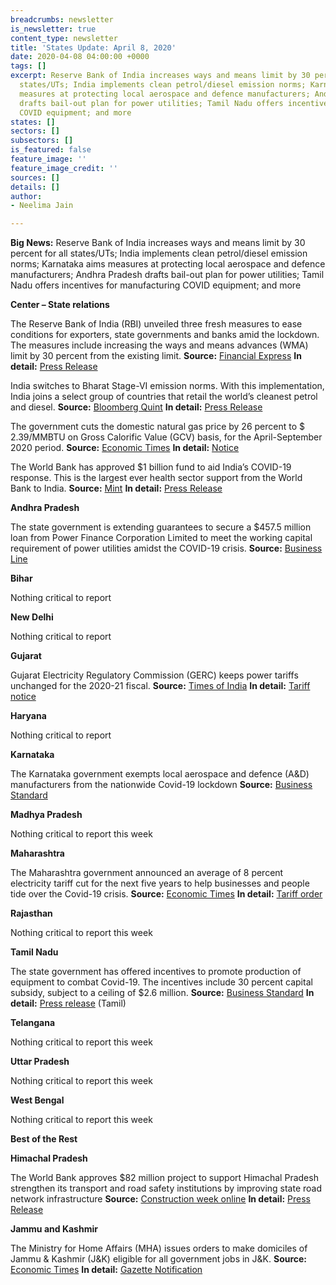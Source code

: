```yaml
---
breadcrumbs: newsletter
is_newsletter: true
content_type: newsletter
title: 'States Update: April 8, 2020'
date: 2020-04-08 04:00:00 +0000
tags: []
excerpt: Reserve Bank of India increases ways and means limit by 30 percent for all
  states/UTs; India implements clean petrol/diesel emission norms; Karnataka aims
  measures at protecting local aerospace and defence manufacturers; Andhra Pradesh
  drafts bail-out plan for power utilities; Tamil Nadu offers incentives for manufacturing
  COVID equipment; and more
states: []
sectors: []
subsectors: []
is_featured: false
feature_image: ''
feature_image_credit: ''
sources: []
details: []
author:
- Neelima Jain

---
```

**Big News:** Reserve Bank of India increases ways and means limit by 30 percent for all states/UTs; India implements clean petrol/diesel emission norms; Karnataka aims measures at protecting local aerospace and defence manufacturers; Andhra Pradesh drafts bail-out plan for power utilities; Tamil Nadu offers incentives for manufacturing COVID equipment; and more

**Center – State relations**

The Reserve Bank of India (RBI) unveiled three fresh measures to ease conditions for exporters, state governments and banks amid the lockdown. The measures include increasing the ways and means advances (WMA) limit by 30 percent from the existing limit. **Source:** [Financial Express](https://www.financialexpress.com/economy/rbi-announces-three-more-measures-to-fight-covid-19/1916483/) **In detail:** [Press Release](https://www.rbi.org.in/Scripts/BS_PressReleaseDisplay.aspx?prid=49619)

India switches to Bharat Stage-VI emission norms. With this implementation, India joins a select group of countries that retail the world’s cleanest petrol and diesel. **Source:** [Bloomberg Quint](https://www.bloombergquint.com/business/bs-vi-fuel-india-switches-to-worlds-cleanest-petrol-diesel-with-no-increase-in-prices) **In detail:** [Press Release](https://pib.gov.in/PressReleaseIframePage.aspx?PRID=1609869)

The government cuts the domestic natural gas price by 26 percent to $ 2.39/MMBTU on Gross Calorific Value (GCV) basis, for the April-September 2020 period. **Source:** [Economic Times](https://energy.economictimes.indiatimes.com/news/oil-and-gas/india-slashes-natural-gas-prices-to-multi-year-low-of-2-39/mmbtu/74915204) **In detail:** [Notice](https://www.ppac.gov.in/WriteReadData/CMS/202003310535049612411DomesticNaturalGasPricefortheperiodApril-September2020.pdf)

The World Bank has approved $1 billion fund to aid India’s COVID-19 response. This is the largest ever health sector support from the World Bank to India. **Source:** [Mint](https://www.livemint.com/news/world/coronavirus-world-bank-approves-1-billion-emergency-fund-for-india-11585880693965.html) **In detail:** [Press Release](http://www.worldbank.org/en/news/press-release/2020/04/03/world-bank-government-of-india-covid19-coronavirus-emergency-funds-tackle-pandemic)

**Andhra Pradesh**

The state government is extending guarantees to secure a $457.5 million loan from Power Finance Corporation Limited to meet the working capital requirement of power utilities amidst the COVID-19 crisis. **Source:** [Business Line](https://www.thehindubusinessline.com/news/with-revenues-hit-ap-power-utilities-chalk-out-contingency-plan-to-revive/article31262602.ece)

**Bihar**

Nothing critical to report

**New Delhi**

Nothing critical to report

**Gujarat**

Gujarat Electricity Regulatory Commission (GERC) keeps power tariffs unchanged for the 2020-21 fiscal. **Source:** [Times of India](https://timesofindia.indiatimes.com/city/ahmedabad/no-increase-in-power-bills-as-gerc-decides-to-keep-tariffs-unchanged/articleshowprint/74921146.cms) **In detail:** [Tariff notice](https://www.gercin.org/wp-content/uploads/2020/03/Tariff-Press-Note-March-2020.pdf)

**Haryana**

Nothing critical to report

**Karnataka**

The Karnataka government exempts local aerospace and defence (A&D) manufacturers from the nationwide Covid-19 lockdown **Source:** [Business Standard](https://www.business-standard.com/article/economy-policy/karnataka-exempts-aerospace-and-defence-firms-from-covid-19-lockdown-120040200227_1.html)

**Madhya Pradesh**

Nothing critical to report this week

**Maharashtra**

The Maharashtra government announced an average of 8 percent electricity tariff cut for the next five years to help businesses and people tide over the Covid-19 crisis. **Source:** [Economic Times](https://energy.economictimes.indiatimes.com/news/power/coronavirus-pandemic-maharashtra-govt-announces-8-per-cent-cut-in-electricity-tariff-for-5-years/74904380) **In detail:** [Tariff order](https://www.mahadiscom.in/consumer/wp-content/uploads/2020/03/Order-322-of-2019.pdf)

**Rajasthan**

Nothing critical to report this week

**Tamil Nadu**

The state government has offered incentives to promote production of equipment to combat Covid-19. The incentives include 30 percent capital subsidy, subject to a ceiling of $2.6 million. **Source:** [Business Standard](https://www.business-standard.com/article/economy-policy/covid-19-equipment-tamil-nadu-offers-special-incentives-for-manufacturers-120040201171_1.html) **In detail:** [Press release](https://cms.tn.gov.in/sites/default/files/press_release/pr020420_250.pdf) (Tamil)

**Telangana**

Nothing critical to report this week

**Uttar Pradesh**

Nothing critical to report this week

**West Bengal**

Nothing critical to report this week

**Best of the Rest**

**Himachal Pradesh**

The World Bank approves $82 million project to support Himachal Pradesh strengthen its transport and road safety institutions by improving state road network infrastructure **Source:** [Construction week online](https://www.constructionweekonline.in/projects-tenders/12937-world-bank-approves-82-mn-for-himachal-pradesh-state-roads-transformation-project) **In detail:** [Press Release](https://www.worldbank.org/en/news/press-release/2020/03/27/new-world-bank-project-to-provide-safe-resilient-and-well-performing-roads-in-himachal-pradesh-india)

**Jammu and Kashmir**

The Ministry for Home Affairs (MHA) issues orders to make domiciles of Jammu & Kashmir (J&K) eligible for all government jobs in J&K. **Source:** [Economic Times](https://economictimes.indiatimes.com/news/politics-and-nation/centre-notifies-amendments-to-the-act-providing-domicile-reservation-for-govt-jobs-in-jammu-kashmir/articleshow/74975107.cms) **In detail:** [Gazette Notification](http://164.100.117.97/WriteReadData/userfiles/04.04.2020%20J&K%20Domiciles%20eligible%20for%20all%20Govt%20Jobs.pdf)
